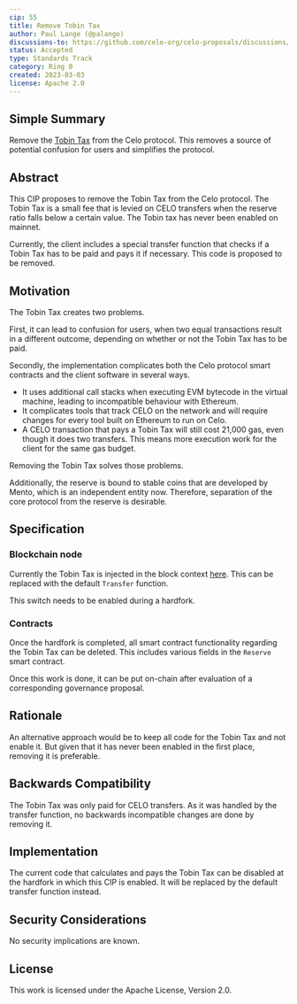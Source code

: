 ```yaml
---
cip: 55
title: Remove Tobin Tax
author: Paul Lange (@palango)
discussions-to: https://github.com/celo-org/celo-proposals/discussions/364
status: Accepted
type: Standards Track
category: Ring 0
created: 2023-03-03
license: Apache 2.0
---
```


## Simple Summary

Remove the [Tobin Tax](https://docs.celo.org/protocol/stability/tobin-tax) from the Celo protocol. This removes a source of potential confusion for users and simplifies the protocol.

## Abstract

This CIP proposes to remove the Tobin Tax from the Celo protocol. The Tobin Tax is a small fee that is levied on CELO transfers when the reserve ratio falls below a certain value. The Tobin tax has never been enabled on mainnet.

Currently, the client includes a special transfer function that checks if a Tobin Tax has to be paid and pays it if necessary. This code is proposed to be removed.

## Motivation

The Tobin Tax creates two problems.

First, it can lead to confusion for users, when two equal transactions result in a different outcome, depending on whether or not the Tobin Tax has to be paid.

Secondly, the implementation complicates both the Celo protocol smart contracts and the client software in several ways.

- It uses additional call stacks when executing EVM bytecode in the virtual machine, leading to  incompatible behaviour with Ethereum.
- It complicates tools that track CELO on the network and will require changes for every tool built on Ethereum to run on Celo.
- A CELO transaction that pays a Tobin Tax will still cost 21,000 gas, even though it does two transfers. This means more execution work for the client for the same gas budget.

Removing the Tobin Tax solves those problems.

Additionally, the reserve is bound to stable coins that are developed by Mento, which is an independent entity now. Therefore, separation of the core protocol from the reserve is desirable.

## Specification
### Blockchain node

Currently the Tobin Tax is injected in the block context [here](https://github.com/celo-org/celo-blockchain/blob/master/core/vm/vmcontext/context.go#L48). This can be replaced with the default `Transfer` function.

This switch needs to be enabled during a hardfork.

### Contracts

Once the hardfork is completed, all smart contract functionality regarding the Tobin Tax can be deleted. This includes various fields in the `Reserve` smart contract.

Once this work is done, it can be put on-chain after evaluation of a corresponding governance proposal.

## Rationale

An alternative approach would be to keep all code for the Tobin Tax and not enable it. But given that it has never been enabled in the first place, removing it is preferable.

## Backwards Compatibility

The Tobin Tax was only paid for CELO transfers. As it was handled by the transfer function, no backwards incompatible changes are done by removing it.

## Implementation

The current code that calculates and pays the Tobin Tax can be disabled at the hardfork in which this CIP is enabled. It will be replaced by the default transfer function instead.

## Security Considerations

No security implications are known.

## License
This work is licensed under the Apache License, Version 2.0.
